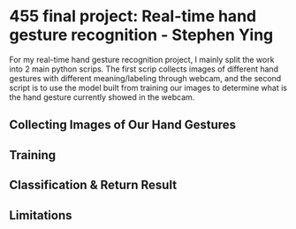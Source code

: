 # 455 final project: Real-time hand gesture recognition - Stephen Ying #

For my real-time hand gesture recognition project, I mainly split the work into 2 main python scrips. The first scrip collects images of different hand gestures with different meaning/labeling through webcam, and the second script is to use the model built from training our images to determine what is the hand gesture currently showed in the webcam.

## Collecting Images of Our Hand Gestures ##



## Training ##

## Classification & Return Result ##

## Limitations ##


